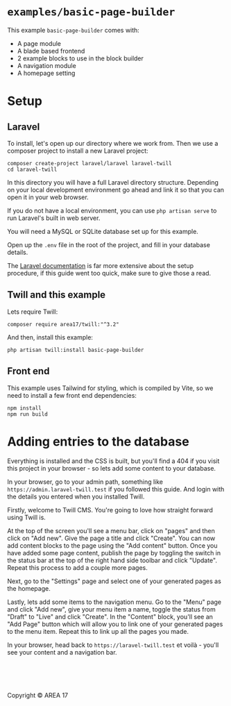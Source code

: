 # `examples/basic-page-builder`

This example `basic-page-builder` comes with:

* A page module
* A blade based frontend
* 2 example blocks to use in the block builder
* A navigation module
* A homepage setting

# Setup

## Laravel

To install, let's open up our directory where we work from. Then we use a composer project to install a new Laravel project:

```
composer create-project laravel/laravel laravel-twill
cd laravel-twill
```

In this directory you will have a full Laravel directory structure. Depending on your local development environment go ahead and link it so that you can open it in your web browser.

If you do not have a local environment, you can use `php artisan serve` to run Laravel's built in web server.

You will need a MySQL or SQLite database set up for this example.

Open up the `.env` file in the root of the project, and fill in your database details. 

The [Laravel documentation](https://laravel.com/docs/10.x) is far more extensive about the setup procedure, if this guide went too quick, make sure to give those a read.

## Twill and this example

Lets require Twill:

```
composer require area17/twill:"^3.2"
```

And then, install this example:

```
php artisan twill:install basic-page-builder
```

## Front end

This example uses Tailwind for styling, which is compiled by Vite, so we need to install a few front end dependencies:

```
npm install
npm run build
```

# Adding entries to the database

Everything is installed and the CSS is built, but you'll find a 404 if you visit this project in your browser - so lets add some content to your database.

In your browser, go to your admin path, something like `https://admin.laravel-twill.test` if you followed this guide. And login with the details you entered when you installed Twill.

Firstly, welcome to Twill CMS. You're going to love how straight forward using Twill is. 

At the top of the screen you'll see a menu bar, click on "pages" and then click on "Add new". Give the page a title and click "Create". You can now add content blocks to the page using the "Add content" button. Once you have added some page content, publish the page by toggling the switch in the status bar at the top of the right hand side toolbar and click "Update". 
Repeat this process to add a couple more pages.

Next, go to the "Settings" page and select one of your generated pages as the homepage.

Lastly, lets add some items to the navigation menu. Go to the "Menu" page and click "Add new", give your menu item a name, toggle the status from "Draft" to "Live" and click "Create". In the "Content" block, you'll see an "Add Page" button which will allow you to link one of your generated pages to the menu item. 
Repeat this to link up all the pages you made.

In your browser, head back to `https://laravel-twill.test` et voilà - you'll see your content and a navigation bar.

<br><br><br><br>
Copyright © AREA 17
